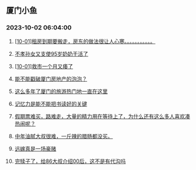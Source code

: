 ## 厦门小鱼 
### 2023-10-02 06:04:00

1. [[10-01]租房到期要搬走，房东的做法很让人心寒。。。。。。。。。。。](http://bbs.xmfish.com/read-htm-tid-18081715.html)

2. [不孝孙女又支使95岁奶奶干活了](http://bbs.xmfish.com/read-htm-tid-18081643.html)

3. [[10-01]救市一个月又痿了](http://bbs.xmfish.com/read-htm-tid-18081712.html)

4. [能不能戳破厦门房地产的泡泡？](http://bbs.xmfish.com/read-htm-tid-18081723.html)

5. [这么多年了厦门的旅游热门地一直在这里](http://bbs.xmfish.com/read-htm-tid-18081709.html)

6. [记忆力是能不能把书读好的关键](http://bbs.xmfish.com/read-htm-tid-18081679.html)

7. [假期票难买，路难走，大量的精力用在等待上了，为什么还有这么多人喜欢凑热闹呢？](http://bbs.xmfish.com/read-htm-tid-18081706.html)

8. [中年油腻大叔很难，一斤辣的腊肠都没买。](http://bbs.xmfish.com/read-htm-tid-18081719.html)

9. [远嫁真是一场豪赌](http://bbs.xmfish.com/read-htm-tid-18081705.html)

10. [完犊子了，给86大叔介绍00后，这不是有代沟吗](http://bbs.xmfish.com/read-htm-tid-18081637.html)

